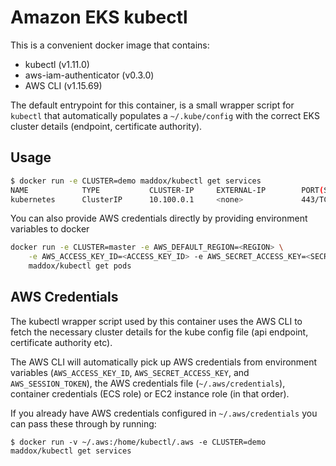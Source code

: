 # Amazon EKS kubectl

This is a convenient docker image that contains:

 - kubectl (v1.11.0)
 - aws-iam-authenticator (v0.3.0)
 - AWS CLI (v1.15.69)

The default entrypoint for this container, is a small wrapper script for `kubectl` that automatically populates a `~/.kube/config` with the correct EKS cluster details (endpoint, certificate authority).

## Usage

```bash
$ docker run -e CLUSTER=demo maddox/kubectl get services
NAME            TYPE           CLUSTER-IP     EXTERNAL-IP        PORT(S)          AGE
kubernetes      ClusterIP      10.100.0.1     <none>             443/TCP          57d
```

You can also provide AWS credentials directly by providing environment variables to docker
```bash
docker run -e CLUSTER=master -e AWS_DEFAULT_REGION=<REGION> \
    -e AWS_ACCESS_KEY_ID=<ACCESS_KEY_ID> -e AWS_SECRET_ACCESS_KEY=<SECRET_KEY> \
    maddox/kubectl get pods
```

## AWS Credentials

The kubectl wrapper script used by this container uses the AWS CLI to fetch the necessary cluster details for the kube config file (api endpoint, certificate authority etc). 

The AWS CLI will automatically pick up AWS credentials from environment variables (`AWS_ACCESS_KEY_ID`, `AWS_SECRET_ACCESS_KEY`, and `AWS_SESSION_TOKEN`), the AWS credentials file (`~/.aws/credentials`), container credentials (ECS role) or EC2 instance role (in that order).

If you already have AWS credentials configured in `~/.aws/credentials` you can pass these through by running:

```
$ docker run -v ~/.aws:/home/kubectl/.aws -e CLUSTER=demo maddox/kubectl get services
```

